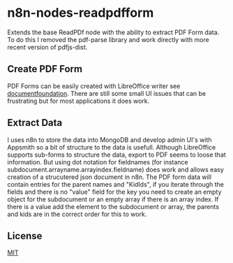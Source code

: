 # n8n-nodes-readpdfform

Extends the base ReadPDf node with the ability to extract PDF Form data. 
To do this I removed the pdf-parse library and work directly with more recent version of pdfjs-dist.

## Create PDF Form
PDF Forms can be easily created with LibreOffice writer see [documentfoundation](https://wiki.documentfoundation.org/Videos/Create_a_fillable_form_in_Writer).
There are still some small UI issues that can be frustrating but for most applications it does work.

## Extract Data
I uses n8n to store the data into MongoDB and develop admin UI's with Appsmith so a bit of structure to the data is usefull. 
Although LibreOffice supports sub-forms to structure the data, export to PDF seems to loose that information. But using dot notation for fieldnames (for instance subdocument.arrayname.arrayindex.fieldname) does work and allows easy creation of a strucutered json document in n8n. The PDF form data will contain entries for the parent names and "KidIds", if you iterate through the fields and there is no "value" field for the key you need to create an empty object for the subdocument or an empty array if there is an array index. If there is a value add the element to the subdocument or array, the parents and kids are in the correct order for this to work.

## License

[MIT](https://github.com/n8n-io/n8n-nodes-starter/blob/master/LICENSE.md)
